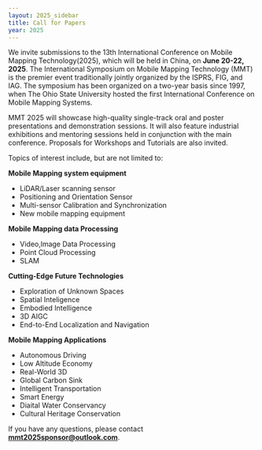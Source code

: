 ```yaml
---
layout: 2025_sidebar
title: Call for Papers
year: 2025
---
```

<!-- A PDF version with the important dates can be found <a href="{{site.url}}/files/2025/mmt/MMT_Call For Papers Poster.pdf" target="_blank">**here**</a>. -->


We invite submissions to the 13th International Conference on Mobile Mapping Technology(2025), which will be held in China, on **June 20-22, 2025**. The International Symposium on Mobile Mapping Technology (MMT) is the premier event traditionally jointly organized by the ISPRS, FIG, and IAG. The symposium has been organized on a two-year basis since 1997, when The Ohio State University hosted the first International Conference on Mobile Mapping Systems. 

<!-- <div style="border: 2px solid #467CFD; padding: 15px">
<i> There will <b>not</b> be a rebuttal for submitted papers at MMT'25. The decisions will be made directly based on the initial submission and reviews.
</i>
</div> -->
<!-- <br> -->

MMT 2025 will showcase high-quality single-track oral and poster presentations and demonstration sessions. It will also feature industrial exhibitions and mentoring sessions held in conjunction with the main conference. Proposals for Workshops and Tutorials are also invited. 

Topics of interest include, but are not limited to:


**Mobile Mapping system equipment**
- LiDAR/Laser scanning sensor
- Positioning and Orientation Sensor
- Multi-sensor Calibration and Synchronization
- New mobile mapping equipment

**Mobile Mapping data Processing**
- Video,lmage Data Processing
- Point Cloud Processing
- SLAM

**Cutting-Edge Future Technologies**
- Exploration of Unknown Spaces
- Spatial Inteligence
- Embodied Intelligence
- 3D AIGC
- End-to-End Localization and Navigation

**Mobile Mapping Applications**
- Autonomous Driving
- Low Altitude Economy
- Real-World 3D
- Global Carbon Sink
- Intelligent Transportation
- Smart Energy
- Diaital Water Conservancy
- Cultural Heritage Conservation

If you have any questions, please contact <strong><a href="mmt2025sponsor@outlook.com">mmt2025sponsor@outlook.com</a></strong>.